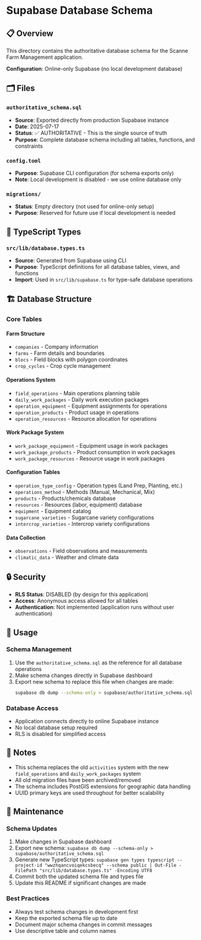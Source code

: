 # Supabase Database Schema

## 📋 Overview

This directory contains the authoritative database schema for the Scanne Farm Management application.

**Configuration**: Online-only Supabase (no local development database)

## 🗂️ Files

### `authoritative_schema.sql`
- **Source**: Exported directly from production Supabase instance
- **Date**: 2025-07-17
- **Status**: ✅ AUTHORITATIVE - This is the single source of truth
- **Purpose**: Complete database schema including all tables, functions, and constraints

### `config.toml`
- **Purpose**: Supabase CLI configuration (for schema exports only)
- **Note**: Local development is disabled - we use online database only

### `migrations/`
- **Status**: Empty directory (not used for online-only setup)
- **Purpose**: Reserved for future use if local development is needed

## 🔧 TypeScript Types

### `src/lib/database.types.ts`
- **Source**: Generated from Supabase using CLI
- **Purpose**: TypeScript definitions for all database tables, views, and functions
- **Import**: Used in `src/lib/supabase.ts` for type-safe database operations

## 🏗️ Database Structure

### Core Tables

#### **Farm Structure**
- `companies` - Company information
- `farms` - Farm details and boundaries  
- `blocs` - Field blocks with polygon coordinates
- `crop_cycles` - Crop cycle management

#### **Operations System**
- `field_operations` - Main operations planning table
- `daily_work_packages` - Daily work execution packages
- `operation_equipment` - Equipment assignments for operations
- `operation_products` - Product usage in operations
- `operation_resources` - Resource allocation for operations

#### **Work Package System**
- `work_package_equipment` - Equipment usage in work packages
- `work_package_products` - Product consumption in work packages
- `work_package_resources` - Resource usage in work packages

#### **Configuration Tables**
- `operation_type_config` - Operation types (Land Prep, Planting, etc.)
- `operations_method` - Methods (Manual, Mechanical, Mix)
- `products` - Products/chemicals database
- `resources` - Resources (labor, equipment) database
- `equipment` - Equipment catalog
- `sugarcane_varieties` - Sugarcane variety configurations
- `intercrop_varieties` - Intercrop variety configurations

#### **Data Collection**
- `observations` - Field observations and measurements
- `climatic_data` - Weather and climate data

## 🔒 Security

- **RLS Status**: DISABLED (by design for this application)
- **Access**: Anonymous access allowed for all tables
- **Authentication**: Not implemented (application runs without user authentication)

## 🚀 Usage

### Schema Management
1. Use the `authoritative_schema.sql` as the reference for all database operations
2. Make schema changes directly in Supabase dashboard
3. Export new schema to replace this file when changes are made:
   ```bash
   supabase db dump --schema-only > supabase/authoritative_schema.sql
   ```

### Database Access
- Application connects directly to online Supabase instance
- No local database setup required
- RLS is disabled for simplified access

## 📝 Notes

- This schema replaces the old `activities` system with the new `field_operations` and `daily_work_packages` system
- All old migration files have been archived/removed
- The schema includes PostGIS extensions for geographic data handling
- UUID primary keys are used throughout for better scalability

## 🔄 Maintenance

### Schema Updates
1. Make changes in Supabase dashboard
2. Export new schema: `supabase db dump --schema-only > supabase/authoritative_schema.sql`
3. Generate new TypeScript types: `supabase gen types typescript --project-id "wwzhqancvoiqekcsbecq" --schema public | Out-File -FilePath "src/lib/database.types.ts" -Encoding UTF8`
4. Commit both the updated schema file and types file
5. Update this README if significant changes are made

### Best Practices
- Always test schema changes in development first
- Keep the exported schema file up to date
- Document major schema changes in commit messages
- Use descriptive table and column names
